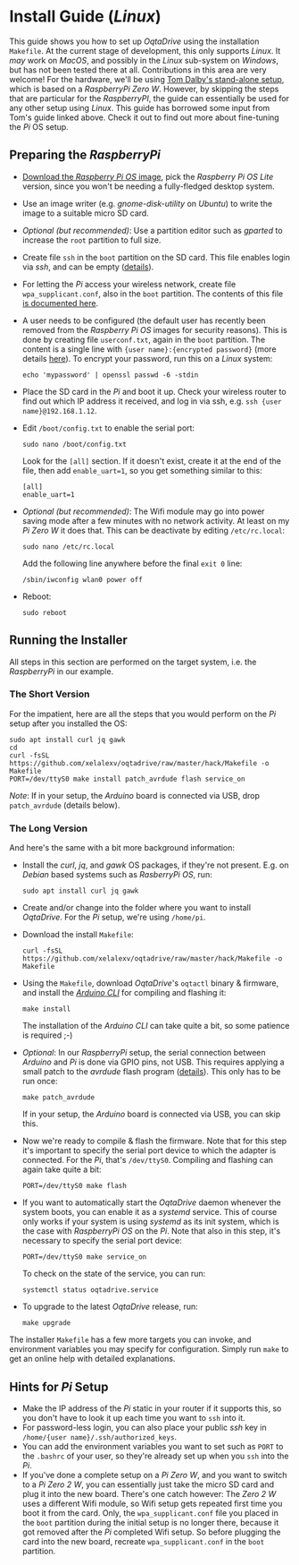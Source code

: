 # Install Guide (*Linux*)

This guide shows you how to set up *OqtaDrive* using the installation `Makefile`. At the current stage of development, this only supports *Linux*. It *may* work on *MacOS*, and possibly in the *Linux* sub-system on *Windows*, but has not been tested there at all. Contributions in this area are very welcome! For the hardware, we'll be using [Tom Dalby's stand-alone setup](https://tomdalby.com/other/oqtadrive.html), which is based on a *RaspberryPi Zero W*. However, by skipping the steps that are particular for the *RaspberryPI*, the guide can essentially be used for any other setup using *Linux*. This guide has borrowed some input from Tom's guide linked above. Check it out to find out more about fine-tuning the *Pi* OS setup.

## Preparing the *RaspberryPi*

- [Download the *Raspberry Pi OS* image](https://www.raspberrypi.org/software/operating-systems/), pick the *Raspberry Pi OS Lite* version, since you won't be needing a fully-fledged desktop system.

- Use an image writer (e.g. *gnome-disk-utility* on *Ubuntu*) to write the image to a suitable micro SD card.

- *Optional (but recommended)*: Use a partition editor such as *gparted* to increase the `root` partition to full size.

- Create file `ssh` in the `boot` partition on the SD card. This file enables login via *ssh*, and can be empty ([details](https://www.raspberrypi.com/documentation/computers/remote-access.html#ssh)).

- For letting the *Pi* access your wireless network, create file `wpa_supplicant.conf`, also in the `boot` partition. The contents of this file [is documented here](https://www.raspberrypi.com/documentation/computers/configuration.html#configuring-networking-2).

- A user needs to be configured (the default user has recently been removed from the *Raspberry Pi OS* images for security reasons). This is done by creating file `userconf.txt`, again in the `boot` partition. The content is a single line with `{user name}:{encrypted password}` (more details [here](https://www.raspberrypi.com/documentation/computers/configuration.html#configuring-a-user)). To encrypt your password, run this on a *Linux* system:

    ```
    echo 'mypassword' | openssl passwd -6 -stdin
    ```

- Place the SD card in the *Pi* and boot it up. Check your wireless router to find out which IP address it received, and log in via ssh, e.g. `ssh {user name}@192.168.1.12`.

- Edit `/boot/config.txt` to enable the serial port:

    `sudo nano /boot/config.txt`

    Look for the `[all]` section. If it doesn't exist, create it at the end of the file, then add `enable_uart=1`, so you get something similar to this:

    ```
    [all]
    enable_uart=1
    ```

- *Optional (but recommended)*: The Wifi module may go into power saving mode after a few minutes with no network activity. At least on my *Pi Zero W* it does that. This can be deactivate by editing `/etc/rc.local`:

    `sudo nano /etc/rc.local`

    Add the following line anywhere before the final `exit 0` line:
    ```
    /sbin/iwconfig wlan0 power off
    ```

- Reboot:

    `sudo reboot`

## Running the Installer
All steps in this section are performed on the target system, i.e. the *RaspberryPi* in our example.

### The Short Version
For the impatient, here are all the steps that you would perform on the *Pi* setup after you installed the OS:

```
sudo apt install curl jq gawk
cd
curl -fsSL https://github.com/xelalexv/oqtadrive/raw/master/hack/Makefile -o Makefile
PORT=/dev/ttyS0 make install patch_avrdude flash service_on
```

*Note*: If in your setup, the *Arduino* board is connected via USB, drop `patch_avrdude` (details below).

### The Long Version
And here's the same with a bit more background information:

- Install the *curl*, *jq*, and *gawk* OS packages, if they're not present. E.g. on *Debian* based systems such as *RasberryPi OS*, run:

    `sudo apt install curl jq gawk`

- Create and/or change into the folder where you want to install *OqtaDrive*. For the *Pi* setup, we're using `/home/pi`.

- Download the install `Makefile`:

    `curl -fsSL https://github.com/xelalexv/oqtadrive/raw/master/hack/Makefile -o Makefile`

- Using the `Makefile`, download *OqtaDrive*'s `oqtactl` binary & firmware, and install the [*Arduino CLI*](https://github.com/arduino/arduino-cli) for compiling and flashing it:

    `make install`

    The installation of the *Arduino CLI* can take quite a bit, so some patience is required ;-)

- *Optional*: In our *RaspberryPi* setup, the serial connection between *Arduino* and *Pi* is done via GPIO pins, not USB. This requires applying a small patch to the *avrdude* flash program ([details](https://siytek.com/raspberry-pi-gpio-arduino/)). This only has to be run once: 

    `make patch_avrdude`

    If in your setup, the *Arduino* board is connected via USB, you can skip this.

- Now we're ready to compile & flash the firmware. Note that for this step it's important to specify the serial port device to which the adapter is connected. For the *Pi*, that's `/dev/ttyS0`. Compiling and flashing can again take quite a bit:

    `PORT=/dev/ttyS0 make flash`

- If you want to automatically start the *OqtaDrive* daemon whenever the system boots, you can enable it as a *systemd* service. This of course only works if your system is using *systemd* as its init system, which is the case with *RaspberryPi OS* on the *Pi*. Note that also in this step, it's necessary to specify the serial port device:

    `PORT=/dev/ttyS0 make service_on`

    To check on the state of the service, you can run:

    `systemctl status oqtadrive.service`

- To upgrade to the latest *OqtaDrive* release, run:

    `make upgrade`

The installer `Makefile` has a few more targets you can invoke, and environment variables you may specify for configuration. Simply run `make` to get an online help with detailed explanations.

## Hints for *Pi* Setup

- Make the IP address of the *Pi* static in your router if it supports this, so you don't have to look it up each time you want to `ssh` into it.
- For password-less login, you can also place your public *ssh* key in `/home/{user name}/.ssh/authorized_keys`.
- You can add the environment variables you want to set such as `PORT` to the `.bashrc` of your user, so they're already set up when you `ssh` into the *Pi*.
- If you've done a complete setup on a *Pi Zero W*, and you want to switch to a *Pi Zero 2 W*, you can essentially just take the micro SD card and plug it into the new board. There's one catch however: The *Zero 2 W* uses a different Wifi module, so Wifi setup gets repeated first time you boot it from the card. Only, the `wpa_supplicant.conf` file you placed in the `boot` partition during the initial setup is no longer there, because it got removed after the *Pi* completed Wifi setup. So before plugging the card into the new board, recreate `wpa_supplicant.conf` in the `boot` partition.
